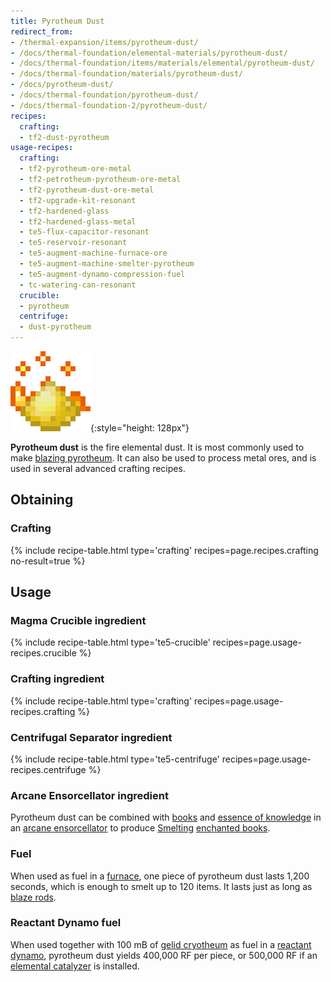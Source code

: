 ```yaml
---
title: Pyrotheum Dust
redirect_from:
- /thermal-expansion/items/pyrotheum-dust/
- /docs/thermal-foundation/elemental-materials/pyrotheum-dust/
- /docs/thermal-foundation/items/materials/elemental/pyrotheum-dust/
- /docs/thermal-foundation/materials/pyrotheum-dust/
- /docs/pyrotheum-dust/
- /docs/thermal-foundation/pyrotheum-dust/
- /docs/thermal-foundation-2/pyrotheum-dust/
recipes:
  crafting:
  - tf2-dust-pyrotheum
usage-recipes:
  crafting:
  - tf2-pyrotheum-ore-metal
  - tf2-petrotheum-pyrotheum-ore-metal
  - tf2-pyrotheum-dust-ore-metal
  - tf2-upgrade-kit-resonant
  - tf2-hardened-glass
  - tf2-hardened-glass-metal
  - te5-flux-capacitor-resonant
  - te5-reservoir-resonant
  - te5-augment-machine-furnace-ore
  - te5-augment-machine-smelter-pyrotheum
  - te5-augment-dynamo-compression-fuel
  - tc-watering-can-resonant
  crucible:
  - pyrotheum
  centrifuge:
  - dust-pyrotheum
---
```


![Pyrotheum dust](/assets/images/thermal-foundation-2/dust-pyrotheum.gif){:style="height: 128px"}


**Pyrotheum dust** is the fire elemental dust. It is most commonly used to make
[blazing pyrotheum](/docs/1.12/thermal-foundation-2/blazing-pyrotheum/). It can also be used to process
metal ores, and is used in several advanced crafting recipes.


Obtaining
---------

### Crafting
{% include recipe-table.html type='crafting' recipes=page.recipes.crafting no-result=true %}


Usage
-----

### Magma Crucible ingredient
{% include recipe-table.html type='te5-crucible' recipes=page.usage-recipes.crucible %}

### Crafting ingredient
{% include recipe-table.html type='crafting' recipes=page.usage-recipes.crafting %}

### Centrifugal Separator ingredient
{% include recipe-table.html type='te5-centrifuge' recipes=page.usage-recipes.centrifuge %}

### Arcane Ensorcellator ingredient
Pyrotheum dust can be combined with
[books](https://minecraft.gamepedia.com/Book) and [essence of
knowledge](/docs/1.12/thermal-foundation-2/essence-of-knowledge/) in an [arcane
ensorcellator](/docs/1.12/thermal-expansion-5/arcane-ensorcellator/) to produce
[Smelting](/docs/1.12/cofh-core-4/smelting/) [enchanted
books](https://minecraft.gamepedia.com/Enchanted_Book).

### Fuel
When used as fuel in a [furnace](https://minecraft.gamepedia.com/Furnace), one
piece of pyrotheum dust lasts 1,200 seconds, which is enough to smelt up to 120
items. It lasts just as long as [blaze
rods](https://minecraft.gamepedia.com/Blaze_Rod).

### Reactant Dynamo fuel
When used together with 100 mB of [gelid cryotheum](/docs/1.12/thermal-foundation-2/gelid-cryotheum/) as
fuel in a [reactant dynamo](/docs/1.12/thermal-expansion-5/reactant-dynamo/), pyrotheum dust yields
400,000 RF per piece, or 500,000 RF if an [elemental
catalyzer](/docs/1.12/thermal-expansion-5/augment-elemental-catalyzer/) is installed.
